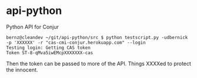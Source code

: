 api-python
==========

Python API for Conjur

```
bernz@cleandev ~/git/api-python/src $ python testscript.py -udbernick -p 'XXXXXX' -r "cas-cmi-conjur.herokuapp.com" --login
Testing login: Getting CAS token
Token ST-8-qMva5iwEMcpXXXXXXX-cas
```

Then the token can be passed to more of the API. Things XXXXed to protect the innocent.

